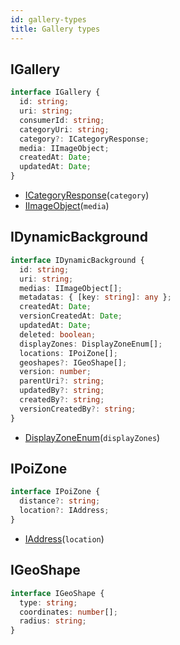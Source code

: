 ```yaml
---
id: gallery-types
title: Gallery types
---
```


## IGallery

```ts
interface IGallery {
  id: string;
  uri: string;
  consumerId: string;
  categoryUri: string;
  category?: ICategoryResponse;
  media: IImageObject;
  createdAt: Date;
  updatedAt: Date;
}
```

- [ICategoryResponse](shop-types#icategoryresponse)(`category`)
- [IImageObject](media-types#iimageobject)(`media`)

## IDynamicBackground

```ts
interface IDynamicBackground {
  id: string;
  uri: string;
  medias: IImageObject[];
  metadatas: { [key: string]: any };
  createdAt: Date;
  versionCreatedAt: Date;
  updatedAt: Date;
  deleted: boolean;
  displayZones: DisplayZoneEnum[];
  locations: IPoiZone[];
  geoshapes?: IGeoShape[];
  version: number;
  parentUri?: string;
  updatedBy?: string;
  createdBy?: string;
  versionCreatedBy?: string;
}
```

- [DisplayZoneEnum](shop-types#displayzoneenum)(`displayZones`)

## IPoiZone

```ts
interface IPoiZone {
  distance?: string;
  location?: IAddress;
}
```

- [IAddress](place-types#iaddress)(`location`)

## IGeoShape

```ts
interface IGeoShape {
  type: string;
  coordinates: number[];
  radius: string;
}
```